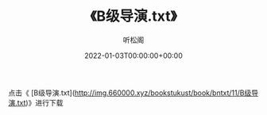 ﻿---
title:  《B级导演.txt》
date:   2022-01-03T00:00:00+00:00
author: 听松阁
layout: post
permalink: /B级导演/
categories: 小说
tags: [小说]
---

点击《 [B级导演.txt](<a href="http://img.660000.xyz/bookstukust/book/bntxt/11/B" target=_blank>http://img.660000.xyz/bookstukust/book/bntxt/11/B级导演.txt)》进行下载